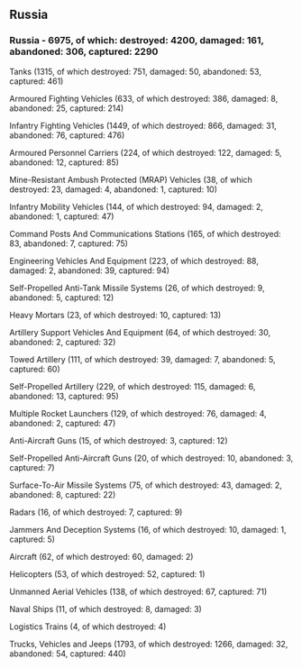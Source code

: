 
 
 ## Russia
 
 ### Russia - 6975, of which: destroyed: 4200, damaged: 161, abandoned: 306, captured: 2290

 

 

 Tanks (1315, of which destroyed: 751, damaged: 50, abandoned: 53, captured: 461)

 Armoured Fighting Vehicles (633, of which destroyed: 386, damaged: 8, abandoned: 25, captured: 214)

 Infantry Fighting Vehicles (1449, of which destroyed: 866, damaged: 31, abandoned: 76, captured: 476)

 Armoured Personnel Carriers (224, of which destroyed: 122, damaged: 5, abandoned: 12, captured: 85)

 Mine-Resistant Ambush Protected (MRAP) Vehicles (38, of which destroyed: 23, damaged: 4, abandoned: 1, captured: 10)

 Infantry Mobility Vehicles (144, of which destroyed: 94, damaged: 2, abandoned: 1, captured: 47)

 Command Posts And Communications Stations (165, of which destroyed: 83, abandoned: 7, captured: 75)

 Engineering Vehicles And Equipment (223, of which destroyed: 88, damaged: 2, abandoned: 39, captured: 94)

 Self-Propelled Anti-Tank Missile Systems (26, of which destroyed: 9, abandoned: 5, captured: 12)

 Heavy Mortars (23, of which destroyed: 10, captured: 13)

 Artillery Support Vehicles And Equipment (64, of which destroyed: 30, abandoned: 2, captured: 32)

 Towed Artillery (111, of which destroyed: 39, damaged: 7, abandoned: 5, captured: 60)

 Self-Propelled Artillery (229, of which destroyed: 115, damaged: 6, abandoned: 13, captured: 95)

 Multiple Rocket Launchers (129, of which destroyed: 76, damaged: 4, abandoned: 2, captured: 47)

 Anti-Aircraft Guns (15, of which destroyed: 3, captured: 12)

 Self-Propelled Anti-Aircraft Guns (20, of which destroyed: 10, abandoned: 3, captured: 7)

 Surface-To-Air Missile Systems (75, of which destroyed: 43, damaged: 2, abandoned: 8, captured: 22)

 Radars (16, of which destroyed: 7, captured: 9)

 Jammers And Deception Systems (16, of which destroyed: 10, damaged: 1, captured: 5)

 Aircraft (62, of which destroyed: 60, damaged: 2)

 Helicopters (53, of which destroyed: 52, captured: 1)

 Unmanned Aerial Vehicles (138, of which destroyed: 67, captured: 71)

 Naval Ships (11, of which destroyed: 8, damaged: 3)

 Logistics Trains (4, of which destroyed: 4)

 Trucks, Vehicles and Jeeps (1793, of which destroyed: 1266, damaged: 32, abandoned: 54, captured: 440)

